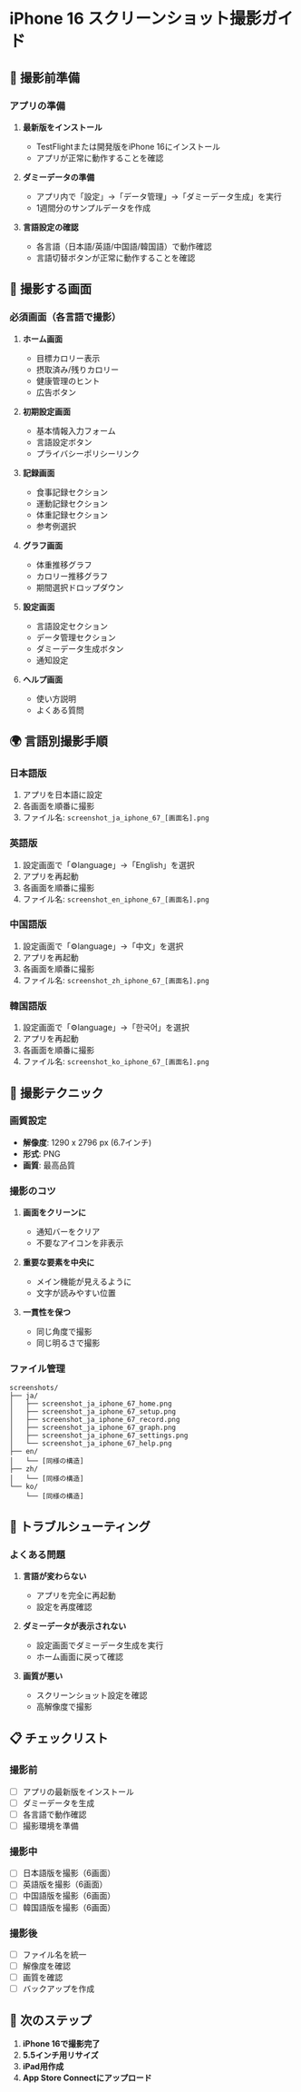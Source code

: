 # iPhone 16 スクリーンショット撮影ガイド

## 📱 撮影前準備

### アプリの準備
1. **最新版をインストール**
   - TestFlightまたは開発版をiPhone 16にインストール
   - アプリが正常に動作することを確認

2. **ダミーデータの準備**
   - アプリ内で「設定」→「データ管理」→「ダミーデータ生成」を実行
   - 1週間分のサンプルデータを作成

3. **言語設定の確認**
   - 各言語（日本語/英語/中国語/韓国語）で動作確認
   - 言語切替ボタンが正常に動作することを確認

## 🎯 撮影する画面

### 必須画面（各言語で撮影）
1. **ホーム画面**
   - 目標カロリー表示
   - 摂取済み/残りカロリー
   - 健康管理のヒント
   - 広告ボタン

2. **初期設定画面**
   - 基本情報入力フォーム
   - 言語設定ボタン
   - プライバシーポリシーリンク

3. **記録画面**
   - 食事記録セクション
   - 運動記録セクション
   - 体重記録セクション
   - 参考例選択

4. **グラフ画面**
   - 体重推移グラフ
   - カロリー推移グラフ
   - 期間選択ドロップダウン

5. **設定画面**
   - 言語設定セクション
   - データ管理セクション
   - ダミーデータ生成ボタン
   - 通知設定

6. **ヘルプ画面**
   - 使い方説明
   - よくある質問

## 🌍 言語別撮影手順

### 日本語版
1. アプリを日本語に設定
2. 各画面を順番に撮影
3. ファイル名: `screenshot_ja_iphone_67_[画面名].png`

### 英語版
1. 設定画面で「⚙language」→「English」を選択
2. アプリを再起動
3. 各画面を順番に撮影
4. ファイル名: `screenshot_en_iphone_67_[画面名].png`

### 中国語版
1. 設定画面で「⚙language」→「中文」を選択
2. アプリを再起動
3. 各画面を順番に撮影
4. ファイル名: `screenshot_zh_iphone_67_[画面名].png`

### 韓国語版
1. 設定画面で「⚙language」→「한국어」を選択
2. アプリを再起動
3. 各画面を順番に撮影
4. ファイル名: `screenshot_ko_iphone_67_[画面名].png`

## 📸 撮影テクニック

### 画質設定
- **解像度**: 1290 x 2796 px (6.7インチ)
- **形式**: PNG
- **画質**: 最高品質

### 撮影のコツ
1. **画面をクリーンに**
   - 通知バーをクリア
   - 不要なアイコンを非表示

2. **重要な要素を中央に**
   - メイン機能が見えるように
   - 文字が読みやすい位置

3. **一貫性を保つ**
   - 同じ角度で撮影
   - 同じ明るさで撮影

### ファイル管理
```
screenshots/
├── ja/
│   ├── screenshot_ja_iphone_67_home.png
│   ├── screenshot_ja_iphone_67_setup.png
│   ├── screenshot_ja_iphone_67_record.png
│   ├── screenshot_ja_iphone_67_graph.png
│   ├── screenshot_ja_iphone_67_settings.png
│   └── screenshot_ja_iphone_67_help.png
├── en/
│   └── [同様の構造]
├── zh/
│   └── [同様の構造]
└── ko/
    └── [同様の構造]
```

## 🔧 トラブルシューティング

### よくある問題
1. **言語が変わらない**
   - アプリを完全に再起動
   - 設定を再度確認

2. **ダミーデータが表示されない**
   - 設定画面でダミーデータ生成を実行
   - ホーム画面に戻って確認

3. **画質が悪い**
   - スクリーンショット設定を確認
   - 高解像度で撮影

## 📋 チェックリスト

### 撮影前
- [ ] アプリの最新版をインストール
- [ ] ダミーデータを生成
- [ ] 各言語で動作確認
- [ ] 撮影環境を準備

### 撮影中
- [ ] 日本語版を撮影（6画面）
- [ ] 英語版を撮影（6画面）
- [ ] 中国語版を撮影（6画面）
- [ ] 韓国語版を撮影（6画面）

### 撮影後
- [ ] ファイル名を統一
- [ ] 解像度を確認
- [ ] 画質を確認
- [ ] バックアップを作成

## 🚀 次のステップ

1. **iPhone 16で撮影完了**
2. **5.5インチ用リサイズ**
3. **iPad用作成**
4. **App Store Connectにアップロード**

